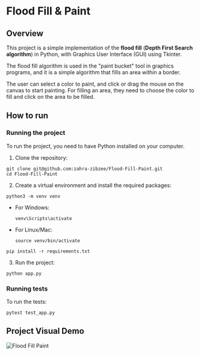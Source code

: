 # Flood Fill & Paint

## Overview
This project is a simple implementation of the **flood fill** (**Depth First Search algorithm**) in Python, with Graphics User Interface (GUI) using Tkinter.

The flood fill algorithm is used in the "paint bucket" tool in graphics programs, and it is a simple algorithm that fills an area within a border. 

The user can select a color to paint, and click or drag the mouse on the canvas to start painting. For filling an area, they need to choose the color to fill and click on the area to be filled.


## How to run

### Running the project
To run the project, you need to have Python installed on your computer. 

1. Clone the repository:
``` 
git clone git@github.com:zahra-zibzee/Flood-Fill-Paint.git
cd Flood-Fill-Paint
``` 

2. Create a virtual environment and install the required packages:
``` 
python3 -m venv venv
```
- For Windows:
    ``` 
    venv\Scripts\activate
    ```
- For Linux/Mac:
    ```
    source venv/bin/activate 
    ```
```
pip install -r requirements.txt
```

3. Run the project:
```
python app.py
```

### Running tests

To run the tests:
```
pytest test_app.py 
```

## Project Visual Demo

![Flood Fill Paint](https://github.com/zahra-zibzee/Flood-Fill-Paint/blob/main/paint.gif)




